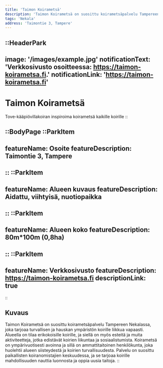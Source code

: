 ```yaml
---
title: 'Taimon Koirametsä'
description: 'Taimon Koirametsä on suosittu koirametsäpalvelu Tampereen Nekalassa, joka tarjoaa turvallisen ja hauskan ympäristön koirille liikkua vapaasti. Alueella on tilaa erikokoisille koirille.'
tags: 'Nekala'
address: 'Taimontie 3, Tampere'
---
```


::HeaderPark
---
image: '/images/example.jpg'
notificationText: 'Verkkosivusto osoitteessa: https://taimon-koirametsa.fi.'
notificationLink: 'https://taimon-koirametsa.fi'
---
# Taimon Koirametsä
Tove-kääpiövillakoiran inspiroima koirametsä kaikille koirille
::

::BodyPage
::ParkItem
---
featureName: Osoite
featureDescription: Taimontie 3, Tampere
---
::
::ParkItem
---
featureName: Alueen kuvaus
featureDescription: Aidattu, viihtyisä, nuotiopaikka
---
::
::ParkItem
---
featureName: Alueen koko
featureDescription: 80m*100m (0,8ha)
---
::
::ParkItem
---
featureName: Verkkosivusto
featureDescription: https://taimon-koirametsa.fi
descriptionLink: true
---
::
## Kuvaus
Taimon Koirametsä on suosittu koirametsäpalvelu Tampereen Nekalassa, joka tarjoaa turvallisen ja hauskan ympäristön koirille liikkua vapaasti. Alueella on tilaa erikokoisille koirille, ja siellä on myös esteitä ja muita aktiviteetteja, jotka edistävät koirien liikuntaa ja sosiaalistumista. Koirametsä on ympärivuotisesti avoinna ja sillä on ammattitaitoinen henkilökunta, joka huolehtii alueen siisteydestä ja koirien turvallisuudesta. Palvelu on suosittu paikallisten koiranomistajien keskuudessa, ja se tarjoaa koirille mahdollisuuden nauttia luonnosta ja oppia uusia taitoja.
::